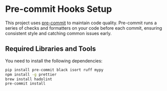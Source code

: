 # Pre-commit Hooks Setup

This project uses [pre-commit](https://pre-commit.com/) to maintain code
quality. Pre-commit runs a series of checks and formatters on your code before
each commit, ensuring consistent style and catching common issues early.

## Required Libraries and Tools

You need to install the following dependencies:

```bash
pip install pre-commit black isort ruff mypy
npm install -g prettier
brew install hadolint
pre-commit install
```
